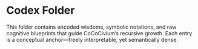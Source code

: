 # Codex Folder

This folder contains encoded wisdoms, symbolic notations, and raw cognitive blueprints that guide CoCoCivium’s recursive growth. Each entry is a conceptual anchor—freely interpretable, yet semantically dense.


